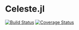 Celeste.jl
========

[![Build Status](https://travis-ci.org/jeff-regier/Celeste.jl.svg?branch=master)](https://travis-ci.org/jeff-regier/Celeste.jl)
[![Coverage Status](https://coveralls.io/repos/jeff-regier/Celeste.jl/badge.svg)](https://coveralls.io/r/jeff-regier/Celeste.jl)
